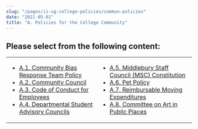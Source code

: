 ```yaml
---
slug: "/pages/ii-ug-college-policies/commun-policies"
date: "2021-05-01"
title: "A. Policies for the College Community"
---
```


## Please select from the following content:

<table>

<tbody>

<tr>

<td>

- [A.1\. Community Bias Response Team Policy](/pages/ii-ug-college-policies/commun-policies/cbrt)
- [A.2\. Community Council](/pages/ii-ug-college-policies/commun-policies/comm-council)
- [A.3\. Code of Conduct for Employees](/pages/ii-ug-college-policies/commun-policies/empl-conduct)
- [A.4\. Departmental Student Advisory Councils](/pages/ii-ug-college-policies/commun-policies/department-sacs)

</td>

<td>

- [A.5\. Middlebury Staff Council (MSC) Constitution](/pages/ii-ug-college-policies/commun-policies/mcsc-constitution)
- [A.6\. Pet Policy](/pages/ii-ug-college-policies/commun-policies/pets)
- [A.7\. Reimbursable Moving Expenditures](/pages/ii-ug-college-policies/commun-policies/reimbursable-moving-exp)
- [A.8\. Committee on Art in Public Places](/pages/ii-ug-college-policies/commun-policies/a-8-committee-on-art-in-public-places)

</td>

</tr>

</tbody>

</table>
